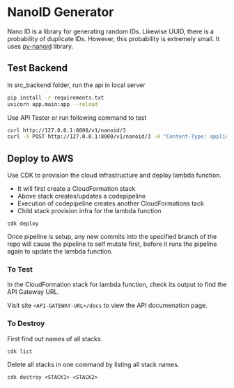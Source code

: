 # NanoID Generator

Nano ID is a library for generating random IDs. Likewise UUID, there is a probability of duplicate IDs. However, this probability is extremely small.
It uses [py-nanoid](https://github.com/puyuan/py-nanoid) library.

## Test Backend

In src_backend folder, run the api in local server

```bash
pip install -r requirements.txt
uvicorn app.main:app --reload
```

Use API Tester or run following command to test

```bash
curl http://127.0.0.1:8000/v1/nanoid/3
curl -X POST http://127.0.0.1:8000/v1/nanoid/3 -H "Content-Type: application/json" -d "{\"alphabets\": \"1234567890abcdef\", \"length\": 20}"
```

## Deploy to AWS

Use CDK to provision the cloud infrastructure and deploy lambda function.

- It will first create a CloudFormation stack
- Above stack creates/updates a codepipeline
- Execution of codepipeline creates another CloudFormations tack
- Child stack provision infra for the lambda function

```
cdk deploy
```

Once pipeline is setup, any new commits into the specified branch of the repo will cause the pipeline to self mutate first, before it runs the pipeline again to update the lambda function.

### To Test

In the CloudFormation stack for lambda function, check its output to find the API Gateway URL.

Visit site `<API-GATEWAY-URL>/docs` to view the API documenation page.

### To Destroy

First find out names of all stacks.

```
cdk list
```

Delete all stacks in one command by listing all stack names.

```
cdk destroy <STACK1> <STACK2>
```
